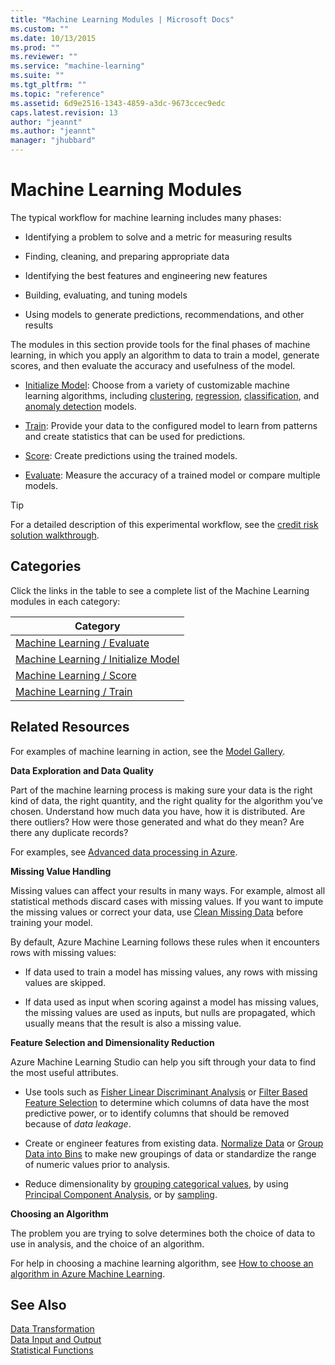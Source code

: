 ```yaml
---
title: "Machine Learning Modules | Microsoft Docs"
ms.custom: ""
ms.date: 10/13/2015
ms.prod: ""
ms.reviewer: ""
ms.service: "machine-learning"
ms.suite: ""
ms.tgt_pltfrm: ""
ms.topic: "reference"
ms.assetid: 6d9e2516-1343-4859-a3dc-9673ccec9edc
caps.latest.revision: 13
author: "jeannt"
ms.author: "jeannt"
manager: "jhubbard"
---
```

# Machine Learning Modules
The typical workflow for machine learning includes many phases:  
  
-   Identifying a problem to solve and a metric for measuring results  
  
-   Finding, cleaning, and preparing appropriate data  
  
-   Identifying the best features and engineering new features  
  
-   Building, evaluating, and tuning models  
  
-   Using models to generate predictions, recommendations, and other results  
  
 The modules in this section provide tools for the final phases of machine learning, in which you apply an algorithm to data to train a model, generate scores, and then evaluate the accuracy and usefulness of the model.  
  
-   [Initialize Model](machine-learning-initialize-model.md): Choose from a variety of customizable machine learning algorithms, including [clustering](machine-learning-initialize-model-clustering.md), [regression](machine-learning-evaluate.md), [classification](machine-learning-evaluate.md), and  [anomaly detection](anomaly-detection.md) models.  
  
-   [Train](machine-learning-train.md): Provide your data to the configured model to  learn from patterns and create statistics that can be used for predictions.  
  
-   [Score](machine-learning-score.md): Create predictions using the trained models.  
  
-   [Evaluate](machine-learning-evaluate.md): Measure the accuracy of a trained model or compare multiple models.  
  
> [!TIP]
>  For a detailed description of this experimental workflow, see the [credit risk solution walkthrough](http://azure.microsoft.com/documentation/articles/machine-learning-walkthrough-develop-predictive-solution/).  
  
##  <a name="categories"></a> Categories  
 Click the links in the table to see a complete list of the Machine Learning modules in each category:  
  
|Category|  
|--------------|  
|[Machine Learning / Evaluate](machine-learning-evaluate.md)|  
|[Machine Learning / Initialize Model](machine-learning-initialize-model.md)|  
|[Machine Learning / Score](machine-learning-score.md)|  
|[Machine Learning / Train](machine-learning-train.md)|  
  
## Related Resources  
 For examples of machine learning in action, see the [Model Gallery](http://azure.microsoft.com/documentation/services/machine-learning/models/).  
  
 **Data Exploration and Data Quality**  
  
 Part of the machine learning process is making sure your data is the right kind of data, the right quantity, and the right quality for the algorithm you’ve chosen. Understand how much data you have, how it is distributed. Are there outliers? How were those generated and what do they mean? Are there any duplicate records?  
  
 For examples, see [Advanced data processing in Azure](http://azure.microsoft.com/documentation/articles/machine-learning-data-science-advanced-data-processing/).  
  
 **Missing Value Handling**  
  
 Missing values can affect your results in many ways. For example, almost all statistical methods discard cases with missing values. If you want to impute the missing values or correct your data, use [Clean Missing Data](clean-missing-data.md) before training your model.  
  
 By default, Azure Machine Learning follows these rules when it encounters rows with missing values:  
  
-   If data used to train a model has missing values, any rows with missing values are skipped.  
  
-   If data used as input when scoring against a model has missing values, the missing values are used as inputs, but nulls are propagated, which usually means that the result is also a missing value.  
  
 **Feature Selection and Dimensionality Reduction**  
  
 Azure Machine Learning Studio can help you sift through your data to find the most useful attributes.  
  
-   Use tools such as [Fisher Linear Discriminant Analysis](fisher-linear-discriminant-analysis.md) or [Filter Based Feature Selection](filter-based-feature-selection.md) to determine which columns of data have the most predictive power, or to identify columns that should be removed because of *data leakage*.  
  
-   Create or engineer features from existing data. [Normalize Data](normalize-data.md) or [Group Data into Bins](group-data-into-bins.md) to make new groupings of data or standardize the range of numeric values prior to analysis.  
  
-   Reduce dimensionality by [grouping categorical values](group-categorical-values.md), by using [Principal Component Analysis](principal-component-analysis.md), or by [sampling](partition-and-sample.md).  
  
 **Choosing an Algorithm**  
  
 The problem you are trying to solve determines both the choice of data to use in analysis, and the choice of an algorithm.  
  
 For help in choosing a machine learning algorithm, see [How to choose an algorithm in Azure Machine Learning](http://azure.microsoft.com/documentation/articles/machine-learning-algorithm-choice/).  
  
## See Also  
 [Data Transformation](data-transformation.md)   
 [Data Input and Output](data-input-and-output.md)   
 [Statistical Functions](statistical-functions.md)